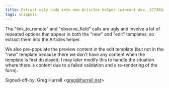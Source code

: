 ```yaml
---
title: Extract ugly code into new Articles helper (wincent.dev, 3773864)
tags: snippets
---
```


The "link_to_remote" and "observe_field" calls are ugly and involve a lot of repeated options that appear in both the "new" and "edit" templates, so extract them into the Articles helper.

We also pre-populate the preview content in the edit template (but not in the "new" template because there we don't have any content when the template is first displayed; I may later modify this to handle the situation where there is content due to a failed validation and a re-rendering of the form).

Signed-off-by: Greg Hurrell &lt;greg@hurrell.net&gt;
